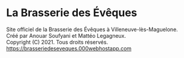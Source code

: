# La Brasserie des Évêques
Site officiel de la Brasserie des Évêques à Villeneuve-lès-Maguelone.  
Créé par Anouar Soufyani et Mattéo Legagneux.  
Copyright (C) 2021. Tous droits réservés.  
https://brasseriedeseveques.000webhostapp.com